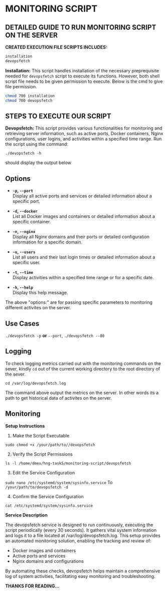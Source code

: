 # MONITORING SCRIPT

## DETAILED GUIDE TO RUN MONITORING SCRIPT ON THE SERVER

**CREATED EXECUTION FILE SCRIPTS INCLUDES:**

```sh
installation
devopsfetch
```

**Installation:** This script handles installation of the necessary preprequisite needed for `devopsfetch` script to execute its functions. However, both shell script file needs to be given permission to execute. Below is the cmd to give file permission.

```sh
chmod 700 installation
chmod 700 devopsfetch
```
## STEPS TO EXECUTE OUR SCRIPT

**Devopsfetch:** This script provides various functionalities for monitoring and retrieving server information, such as active ports, Docker containers, Nginx configurations, user logins, and activities within a specified time range. Run the script using the command:

`./devopsfetch -h`

should display the output below

## Options

- **`-p`, `--port`**  
  Display all active ports and services or detailed information about a specific port.

- **`-d`, `--docker`**  
  List all Docker images and containers or detailed information about a specific container.

- **`-n`, `--nginx`**  
  Display all Nginx domains and their ports or detailed configuration information for a specific domain.

- **`-u`, `--users`**  
  List all users and their last login times or detailed information about a specific user.

- **`-t`, `--time`**  
  Display activities within a specified time range or for a specific date.

- **`-h`, `--help`**  
  Display this help message.


The above "options:" are for passing specific parameters to monitoring different activites on the server. 

## Use Cases
`./devopsfetch -p` **or** `--port`, `./devopsfetch --80`

## Logging

To check logging metrics carried out with the monitoring commands on the sever, kindly `cd` out of the current working directory to the root directory of the sever.

`cd /var/log/devopsfetch.log`

The command above output the metrics on the server. In other words its a path to get historical data of activites on the server.

## Monitoring

**Setup Instructions**

1. Make the Script Executable

`sudo chmod +x /your/path/to//devopsfetch`

2. Verify the Script Permissions

`ls -l /home/dmex/hng-task5/monitoring-script/devopsfetch`

3. Edit the Service Configuration

`sudo nano /etc/systemd/system/sysinfo.service` To `/your/path/to/devopsfetch -d`

4. Confirm the Service Configuration

`cat /etc/systemd/system/sysinfo.service`

**Service Description**

The devopsfetch service is designed to run continuously, executing the script periodically (every 30 seconds). It gathers vital system information and logs it to a file located at /var/log/devopsfetch.log. This setup provides an automated monitoring solution, enabling the tracking and review of:

- Docker images and containers
- Active ports and services
- Nginx domains and configurations

By automating these checks, devopsfetch helps maintain a comprehensive log of system activities, facilitating easy monitoring and troubleshooting.

**THANKS FOR READING...**